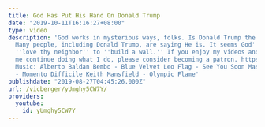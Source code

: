 ```yaml
---
title: God Has Put His Hand On Donald Trump
date: "2019-10-11T16:16:27+08:00"
type: video
description: 'God works in mysterious ways, folks. Is Donald Trump the chosen one?
  Many people, including Donald Trump, are saying He is. It seems God''s gone from
  ''love thy neighbor'' to ''build a wall.'' If you enjoy my videos and wish to see
  me continue doing what I do, please consider becoming a patron. https://www.patreon.com/vicberger
  Music: Alberto Baldan Bembo - Blue Velvet Leo Flag - See You Soon Massimo Catalano
  - Momento Difficile Keith Mansfield - Olympic Flame'
publishdate: "2019-08-27T04:45:26.000Z"
url: /vicberger/yUmghy5CW7Y/
providers:
  youtube:
    id: yUmghy5CW7Y
---
```

